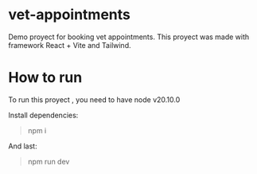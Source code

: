 # vet-appointments
Demo proyect for booking vet appointments. This proyect was made with framework React + Vite and Tailwind. 

# How to run 
To run this proyect , you  need to have node v20.10.0

Install dependencies:
> npm i

And last:
> npm run dev 